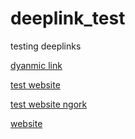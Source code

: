 # deeplink_test
testing deeplinks

[dyanmic link](https://goodhabitz.page.link/debug)


[test website](https://hamedmonjigoodhabitz.github.io)

[test website ngork](https://97bb-144-178-86-244.eu.ngrok.io)

[website](https://goodhabitz.com)
